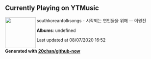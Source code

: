 ## Currently Playing on YTMusic

[<img align="left" width="100" src="https://i.ytimg.com/vi/pZcKxcVWvWg/sddefault.jpg?sqp=-oaymwEWCJADEOEBIAQqCghqEJQEGHgg6AJIWg&rs">](https://music.youtube.com/channel/UCHJ6XB91dAdu1X3h4nggbKw)

southkoreanfolksongs - 시작되는 연인들을 위해 -- 이원진

**Albums**: undefined

Last updated at 08/07/2020 16:52

#### Generated with [20chan/github-now](https://github.com/20chan/github-now)


<!--
**20chan/20chan** is a ✨ _special_ ✨ repository because its `README.md` (this file) appears on your GitHub profile.

Here are some ideas to get you started:

- 🔭 I’m currently working on ...
- 🌱 I’m currently learning ...
- 👯 I’m looking to collaborate on ...
- 🤔 I’m looking for help with ...
- 💬 Ask me about ...
- 📫 How to reach me: ...
- 😄 Pronouns: ...
- ⚡ Fun fact: ...
-->
